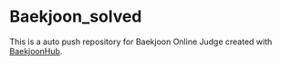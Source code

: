 # Baekjoon_solved
This is a auto push repository for Baekjoon Online Judge created with [BaekjoonHub](https://github.com/BaekjoonHub/BaekjoonHub).
